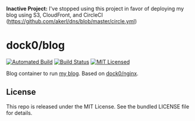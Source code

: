 **Inactive Project:** I've stopped using this project in favor of deploying my blog using S3, CloudFront, and CircleCI (https://github.com/akerl/dns/blob/master/circle.yml)

dock0/blog
=======

[![Automated Build](http://img.shields.io/badge/automated-build-green.svg)](https://hub.docker.com/r/dock0/blog/)
[![Build Status](https://img.shields.io/circleci/project/dock0/blog/master.svg)](https://circleci.com/gh/dock0/blog)
[![MIT Licensed](http://img.shields.io/badge/license-MIT-green.svg)](https://tldrlegal.com/license/mit-license)

Blog container to run [my blog](https://github.com/akerl/blog). Based on [dock0/nginx](https://github.com/dock0/nginx).

## License

This repo is released under the MIT License. See the bundled LICENSE file for details.

